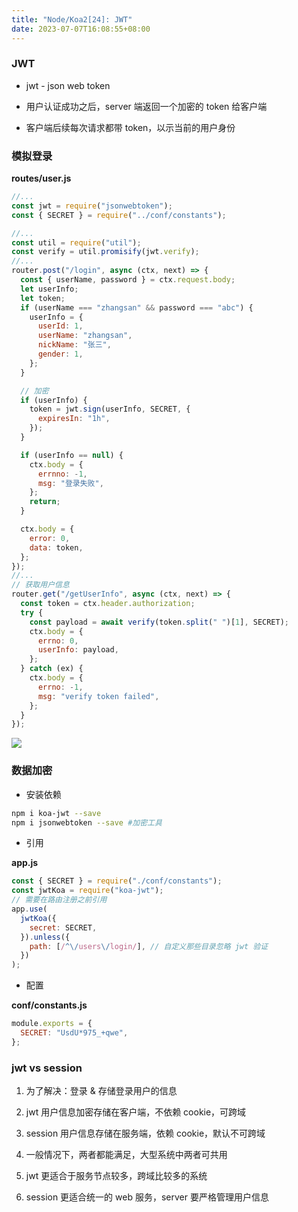 ```yaml
---
title: "Node/Koa2[24]: JWT"
date: 2023-07-07T16:08:55+08:00
---
```


### JWT

- jwt - json web token

- 用户认证成功之后，server 端返回一个加密的 token 给客户端

- 客户端后续每次请求都带 token，以示当前的用户身份

### 模拟登录

**routes/user.js**

```js
//...
const jwt = require("jsonwebtoken");
const { SECRET } = require("../conf/constants");

//...
const util = require("util");
const verify = util.promisify(jwt.verify);
//...
router.post("/login", async (ctx, next) => {
  const { userName, password } = ctx.request.body;
  let userInfo;
  let token;
  if (userName === "zhangsan" && password === "abc") {
    userInfo = {
      userId: 1,
      userName: "zhangsan",
      nickName: "张三",
      gender: 1,
    };
  }

  // 加密
  if (userInfo) {
    token = jwt.sign(userInfo, SECRET, {
      expiresIn: "1h",
    });
  }

  if (userInfo == null) {
    ctx.body = {
      errnno: -1,
      msg: "登录失败",
    };
    return;
  }

  ctx.body = {
    error: 0,
    data: token,
  };
});
//...
// 获取用户信息
router.get("/getUserInfo", async (ctx, next) => {
  const token = ctx.header.authorization;
  try {
    const payload = await verify(token.split(" ")[1], SECRET);
    ctx.body = {
      errno: 0,
      userInfo: payload,
    };
  } catch (ex) {
    ctx.body = {
      errno: -1,
      msg: "verify token failed",
    };
  }
});
```

<img src="/imgs/30/20.png" />

### 数据加密

- 安装依赖

```sh
npm i koa-jwt --save
npm i jsonwebtoken --save #加密工具
```

- 引用

**app.js**

```js
const { SECRET } = require("./conf/constants");
const jwtKoa = require("koa-jwt");
// 需要在路由注册之前引用
app.use(
  jwtKoa({
    secret: SECRET,
  }).unless({
    path: [/^\/users\/login/], // 自定义那些目录忽略 jwt 验证
  })
);
```

- 配置

**conf/constants.js**

```js
module.exports = {
  SECRET: "UsdU*975_+qwe",
};
```

### jwt vs session

1. 为了解决：登录 & 存储登录用户的信息

2. jwt 用户信息加密存储在客户端，不依赖 cookie，可跨域

3. session 用户信息存储在服务端，依赖 cookie，默认不可跨域

4. 一般情况下，两者都能满足，大型系统中两者可共用

5. jwt 更适合于服务节点较多，跨域比较多的系统

6. session 更适合统一的 web 服务，server 要严格管理用户信息
